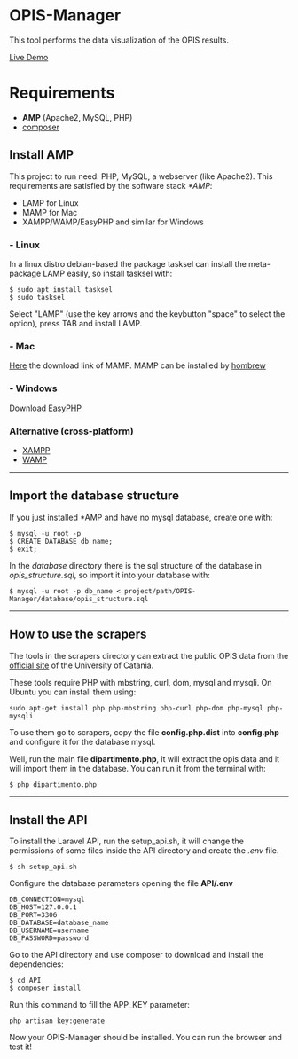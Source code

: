 # OPIS-Manager
This tool performs the data visualization of the OPIS results.

[Live Demo](https://unict-dmi.github.io/OPIS-Manager/)

# Requirements

- **AMP** (Apache2, MySQL, PHP)
- [composer](https://getcomposer.org/doc/00-intro.md)


## Install AMP

This project to run need: PHP, MySQL, a webserver (like Apache2).
This requirements are satisfied by the software stack *\*AMP*:

- LAMP for Linux
- MAMP for Mac
- XAMPP/WAMP/EasyPHP and similar for Windows

### -  Linux

In a linux distro debian-based the package tasksel can install the meta-package LAMP easily, so install tasksel with:
```
$ sudo apt install tasksel
$ sudo tasksel
```

Select "LAMP" (use the key arrows and the keybutton "space" to select the option), press TAB and install LAMP.

### - Mac

[Here](https://www.mamp.info/en/downloads/) the download link of MAMP.
MAMP can be installed by [hombrew](https://gist.github.com/alanthing/4089298)

### - Windows

Download [EasyPHP](http://www.easyphp.org/download.php)

### Alternative (cross-platform)
- [XAMPP](https://www.apachefriends.org/download.html)
- [WAMP](http://www.wampserver.com/en/)


--- 

## Import the database structure

If you just installed *AMP and have no mysql database, create one with:
```
$ mysql -u root -p
$ CREATE DATABASE db_name;
$ exit;
```

In the *database* directory there is the sql structure of the database in *opis_structure.sql*, so import it into your database with:

```
$ mysql -u root -p db_name < project/path/OPIS-Manager/database/opis_structure.sql
```

--- 

## How to use the scrapers

The tools in the scrapers directory can extract the public OPIS data from the [official site](http://www.rett.unict.it/nucleo/val_did/anno_1617/) of the University of Catania.

These tools require PHP with mbstring, curl, dom, mysql and mysqli. On Ubuntu you can install them using:

```sudo apt-get install php php-mbstring php-curl php-dom php-mysql php-mysqli```

To use them go to scrapers, copy the file **config.php.dist** into **config.php** and configure it for the database mysql.

Well, run the main file **dipartimento.php**, it will extract the opis data and it will import them in the database.
You can run it from the terminal with:

```
$ php dipartimento.php
```

--- 

## Install the API

To install the Laravel API, run the setup_api.sh, it will change the permissions of some files inside the API directory and create the *.env* file.

```
$ sh setup_api.sh
```

Configure the database parameters opening the file **API/.env**

```
DB_CONNECTION=mysql
DB_HOST=127.0.0.1
DB_PORT=3306
DB_DATABASE=database_name
DB_USERNAME=username
DB_PASSWORD=password
```

Go to the API directory and use composer to download and install the dependencies:

```
$ cd API
$ composer install
```

Run this command to fill the APP_KEY parameter:
```
php artisan key:generate
```

Now your OPIS-Manager should be installed.
You can run the browser and test it!
